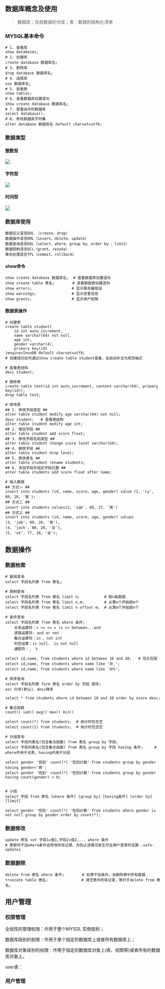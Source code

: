 ## 数据库概念及使用

> 数据库：存放数据的仓库；表：数据的结构化清单

### MYSQL基本命令

```mysql
# 1. 查看库
show databases;
# 2. 创建库
create database 数据库名;
# 3. 删除库
drop database 数据库名;
# 4. 选择库
use 数据库名;
# 5. 查看表
show tables;
# 6. 查看数据库创建语句
show create database 数据库名;
# 7. 查看选中的数据库
select database();
# 8. 修改数据库字符集
alter database 数据库名 default charset=utf8;
```

 ### 数据类型

#### 整数型

![](https://z3.ax1x.com/2021/10/15/53RPvd.png)

#### 字符型

![](https://z3.ax1x.com/2021/10/15/53RZUf.png)

#### 时间型

![](https://z3.ax1x.com/2021/10/15/53Re58.png)

### 数据库使用

```mysql
数据定义语言DDL （create、drop）
数据操作语言DML（insert、delete、update）
数据查询语言DQL（select、where、group by、order by 、limit）
数据控制语言DCL（grant、revoke）
事务处理语言TPL（commit、rollback）
```

#### show命令

```mysql
show create database 数据库名;	# 查看数据库创建语句
show create table 表名;		 # 查看数据表创建语句
show errors;				  # 显示服务器错误
show warnings;				  # 显示告警信息
show grants;				  # 显示用户权限
```

#### 数据表操作

```mysql
# 创建表
create table student(
	id int auto_increment,
    name varchar(64) not null,
    age int,
    gender varchar(4),
    primary key(id)
)engine=InnoDB default charset=utf8;
# 创建成功后可通过show create table student查看，会自动补全为规范格式

# 查看表结构
desc student;

# 删除表
create table test(id int auto_increment, content varchar(64), primary key(id));
drop table test;

# 修改表
## 1. 修改字段类型 ##
alter table student modify age varchar(64) not null;
desc student;	# 查看表结构
alter table student modify age int;
## 2. 增加字段 ##
alter table student add score float;
## 3. 修改字段名和类型 ##
alter table student change score level varchar(64);
## 4. 删除字段 ##
alter table student drop level;
## 5. 修改表名 ##
alter table student rename students;
## 6. 添加字段并指定字段位置 ##
alter table students add score float after name;

# 插入数据
## 方式一 ##
insert into students (id, name, score, age, gender) value (1, 'cy', 80, 26, '男');
## 方式二 ##
insert into students values(2, 'zqk', 88, 27, '男')
## 方式三 ##
insert into students (id, name, score, age, gender) values
(3, 'job', 99, 26, '男'),
(4, 'jack', 88, 26, '女'),
(5, 'xk', 77, 26, '女');
```

## 数据操作

### 数据检索

```mysql
# 基础查询
select 字段名列表 from 表名;

# 限制查询
select 字段名列表 from 表名 limit n;		    # 取n条数据
select 字段名列表 from 表名 limit n,m;		    # 从第n个开始取m个
select 字段名列表 from 表名 limit n offset m;  # 从第m个开始取n个

# 条件查询
select 字段名列表 from 表名 where 条件;
	关系运算符：> >= <= = != <> between...and
	逻辑运算符: and or not 
	集合运算符：in 、not int
	判空运算：is null、 is not null
	通配符：_  %
	
select id,name, from students where id between 10 and 20;	# 包头包尾
select id,name, from students where name like '孙_';
select id,name, from students where name like '孙%';

# 排序查询
select 字段名列表 form 表名 order by 字段 顺序;
asc 升序(默认)、desc降序

select * from students where id between 10 and 20 order by score desc;

# 集合函数
count() sum() avg() max() min()

select count(*) from students;	# 统计时包含空
select count(1) from students;	# 统计时包含空

# 分组查询
select 字段列表名(包含集合函数) from 表名 group by 字段;
select 字段列表名(包含集合函数) from 表名 group by 字段 having 条件; 	# where作用于全表，having作用于分组

select gender '性别' count(*) '性别计数' from students group by gender having gender='男';
select gender '性别' count(*) '性别计数' from students group by gender having count(gender) > 0;


# 小结
select 字段 from 表名 [where 条件] [group by] [having条件] [order by] [limit]

select gender '性别' count(*) '性别计数' from students where gender is not null group by gender order by count(*);
```

### 数据修改

```mysql
update 表名 set 字段1=值1,字段2=值2,... where 条件
# 更新时不加where条件会修改所有记录，为防止该情况发生可在用户登录时设置--safe-updates
```

### 数据删除

```mysql
delete from 表名 where 条件;		# 如果不加条件，会删除表中所有数据
truncate table 表名;				 # 清空表中所有记录，等价于delete from 表名;
```

## 用户管理

### 权限管理

全局性的管理权限：作用于整个MYSQL 实例级别；

数据库级别的权限：作用于某个指定的数据库上或者所有数据库上；

数据库对象级别的权限：作用于指定的数据库对象上(表、视图等)或者所有的数据库对象上。

user表：

### 用户管理





